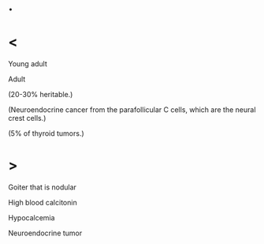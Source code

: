 # .

# <

Young adult

Adult

(20-30% heritable.)

(Neuroendocrine cancer from the parafollicular C cells, which are the neural crest cells.)

(5% of thyroid tumors.)

# >

Goiter that is nodular

High blood calcitonin

Hypocalcemia

Neuroendocrine tumor
